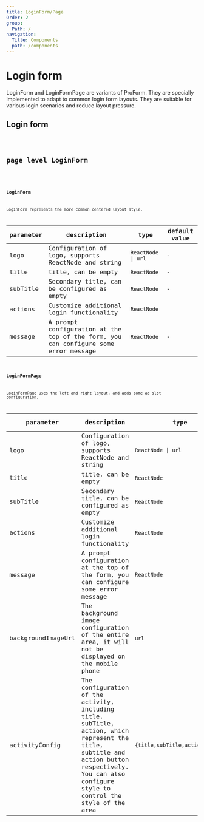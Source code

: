 ```yaml
---
title: LoginForm/Page
Order: 2
group:
  Path: /
navigation:
  Title: Components
  path: /components
---
```


# Login form

LoginForm and LoginFormPage are variants of ProForm. They are specially implemented to adapt to common login form layouts. They are suitable for various login scenarios and reduce layout pressure.

## Login form

<code src="./demos/login-form" background="#f5f5f5" height="320px" title="login-form" />

## page level LoginForm

<code src="./demos/login-form-page.tsx" background="#f5f5f5" height="320px" title="Page level form" />

### LoginForm

LoginForm represents the more common centered layout style.

| parameter | description | type | default value |
| --- | --- | --- | --- |
| logo | Configuration of logo, supports ReactNode and string | `ReactNode \| url` | - |
| title | title, can be empty | `ReactNode` | - |
| subTitle | Secondary title, can be configured as empty | `ReactNode` | - |
| actions | Customize additional login functionality | `ReactNode` |
| message | A prompt configuration at the top of the form, you can configure some error message | `ReactNode` | - |

### LoginFormPage

LoginFormPage uses the left and right layout, and adds some ad slot configuration.

| parameter | description | type | default value |
| --- | --- | --- | --- |
| logo | Configuration of logo, supports ReactNode and string | `ReactNode \| url` | - |
| title | title, can be empty | `ReactNode` | - |
| subTitle | Secondary title, can be configured as empty | `ReactNode` | - |
| actions | Customize additional login functionality | `ReactNode` |
| message | A prompt configuration at the top of the form, you can configure some error message | `ReactNode` | - |
| backgroundImageUrl | The background image configuration of the entire area, it will not be displayed on the mobile phone | `url` | - |
| activityConfig | The configuration of the activity, including title, subTitle, action, which represent the title, subtitle and action button respectively. You can also configure style to control the style of the area | `{title,subTitle,action,style}` | - |
